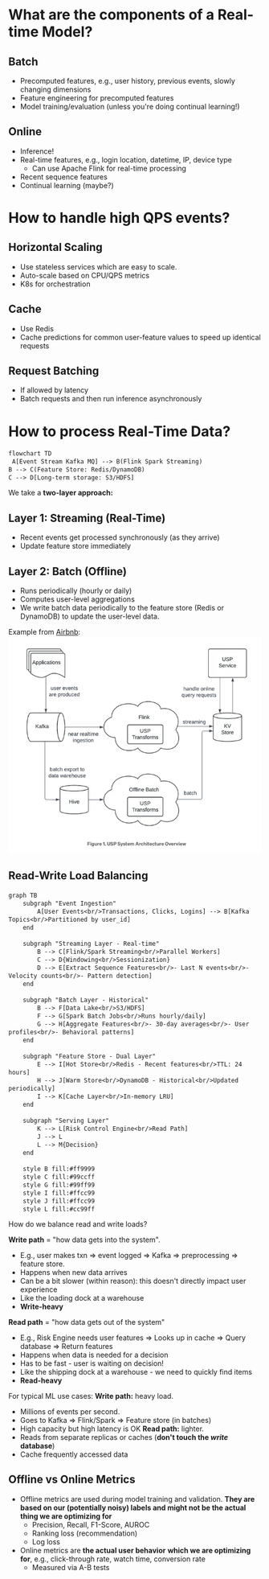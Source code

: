 
# What are the components of a Real-time Model? 

## Batch
- Precomputed features, e.g., user history, previous events, slowly changing dimensions
- Feature engineering for precomputed features
- Model training/evaluation (unless you're doing continual learning!)


## Online
- Inference!
- Real-time features, e.g., login location, datetime, IP, device type
	- Can use Apache Flink for real-time processing
- Recent sequence features
- Continual learning (maybe?)


# How to handle high QPS events?

## Horizontal Scaling
- Use stateless services which are easy to scale. 
- Auto-scale based on CPU/QPS metrics
- K8s for orchestration

## Cache
- Use Redis 
- Cache predictions for common user-feature values to speed up identical requests

## Request Batching
- If allowed by latency
- Batch requests and then run inference asynchronously

# How to process Real-Time Data?
```mermaid
flowchart TD
 A[Event Stream Kafka MQ] --> B(Flink Spark Streaming)
B --> C(Feature Store: Redis/DynamoDB)
C --> D[Long-term storage: S3/HDFS]
```

We take a **two-layer approach:**

## Layer 1: Streaming (Real-Time)
- Recent events get processed synchronously (as they arrive) 
- Update feature store immediately

## Layer 2: Batch (Offline) 
- Runs periodically (hourly or daily) 
- Computes user-level aggregations
- We write batch data periodically to the feature store (Redis or DynamoDB) to update the user-level data. 

Example from [Airbnb](https://medium.com/airbnb-engineering/building-a-user-signals-platform-at-airbnb-b236078ec82b): 
<img src="imgs/Pasted image 20251002101418.png">

## Read-Write Load Balancing

```mermaid
graph TB  
    subgraph "Event Ingestion"  
        A[User Events<br/>Transactions, Clicks, Logins] --> B[Kafka Topics<br/>Partitioned by user_id]  
    end  
     
    subgraph "Streaming Layer - Real-time"  
        B --> C[Flink/Spark Streaming<br/>Parallel Workers]  
        C --> D{Windowing<br/>Sessionization}  
        D --> E[Extract Sequence Features<br/>- Last N events<br/>- Velocity counts<br/>- Pattern detection]  
    end  
     
    subgraph "Batch Layer - Historical"  
        B --> F[Data Lake<br/>S3/HDFS]  
        F --> G[Spark Batch Jobs<br/>Runs hourly/daily]  
        G --> H[Aggregate Features<br/>- 30-day averages<br/>- User profiles<br/>- Behavioral patterns]  
    end  
     
    subgraph "Feature Store - Dual Layer"  
        E --> I[Hot Store<br/>Redis - Recent features<br/>TTL: 24 hours]  
        H --> J[Warm Store<br/>DynamoDB - Historical<br/>Updated periodically]  
        I --> K[Cache Layer<br/>In-memory LRU]  
    end  
     
    subgraph "Serving Layer"  
        K --> L[Risk Control Engine<br/>Read Path]  
        J --> L  
        L --> M{Decision}  
    end  
     
    style B fill:#ff9999  
    style C fill:#99ccff  
    style G fill:#99ff99  
    style I fill:#ffcc99  
    style J fill:#ffcc99  
    style L fill:#cc99ff
```

How do we balance read and write loads? 

**Write path** = "how data gets into the system". 
- E.g., user makes txn => event logged => Kafka => preprocessing => feature store. 
- Happens when new data arrives
- Can be a bit slower (within reason): this doesn't directly impact user experience
- Like the loading dock at a warehouse
- **Write-heavy**

**Read path** = "how data gets out of the system"
- E.g., Risk Engine needs user features => Looks up in cache => Query database => Return features
- Happens when data is needed for a decision
- Has to be fast - user is waiting on decision! 
- Like the shipping dock at a warehouse - we need to quickly find items
- **Read-heavy**

For typical ML use cases:
**Write path:** heavy load. 
- Millions of events per second. 
- Goes to Kafka => Flink/Spark => Feature store (in batches)
- High capacity but high latency is OK 
**Read path:** lighter. 
- Reads from separate replicas or caches (**don't touch the *write* database**)
- Cache frequently accessed data

## Offline vs Online Metrics

- Offline metrics are used during model training and validation. **They are based on our (potentially noisy) labels and might not be the actual thing we are optimizing for**
	- Precision, Recall, F1-Score, AUROC
	- Ranking loss (recommendation)
	- Log loss
- Online metrics are **the actual user behavior** **which we are optimizing for**, e.g., click-through rate, watch time, conversion rate
	- Measured via A-B tests